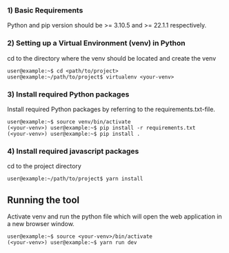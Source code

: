 ### 1) Basic Requirements
Python and pip version should be >= 3.10.5 and >= 22.1.1 respectively.

### 2) Setting up a Virtual Environment (venv) in Python
cd to the directory where the venv should be located and create the venv
```console
user@example:~$ cd <path/to/project>
user@example:~/path/to/project$ virtualenv <your-venv>
```
### 3) Install required Python packages
Install required Python packages by referring to the requirements.txt-file.
```console
user@example:~$ source venv/bin/activate
(<your-venv>) user@example:~$ pip install -r requirements.txt
(<your-venv>) user@example:~$ pip install . 
```
### 4) Install required javascript packages
cd to the project directory
```console
user@example:~/path/to/project$ yarn install
```
## Running the tool
Activate venv and run the python file which will open the web application in a new browser window. 
```console
user@example:~$ source <your-venv>/bin/activate
(<your-venv>) user@example:~$ yarn run dev
```